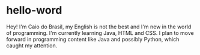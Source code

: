 # hello-word

Hey!
I'm Caio do Brasil, my English is not the best and I'm new in the world of programming. I'm currently learning Java, HTML and CSS. I plan to move forward in programming content like Java and possibly Python, which caught my attention.
